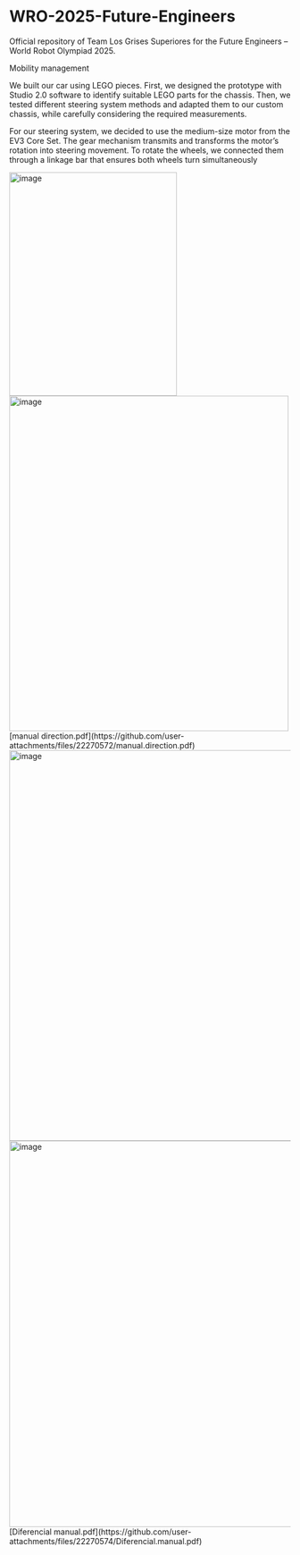 # WRO-2025-Future-Engineers
Official repository of Team Los Grises Superiores for the Future Engineers – World Robot Olympiad 2025.


Mobility management

We built our car using LEGO pieces. First, we designed the prototype with Studio 2.0 software to identify suitable LEGO parts for the chassis. Then, we tested different steering system methods and adapted them to our custom chassis, while carefully considering the required measurements. 



For our steering system, we decided to use the medium-size motor from the EV3 Core Set. The gear mechanism transmits and transforms the motor’s rotation into steering movement. To rotate the wheels, we connected them through a linkage bar that ensures both wheels turn simultaneously 




<img width="300" height="400" alt="image" src="https://github.com/user-attachments/assets/46e202f6-aba2-4c50-96f0-182f83e499fe" />
<img width="500" height="600" alt="image" src="https://github.com/user-attachments/assets/f3185aaf-427e-4545-b5fc-99059a3537b4" />
[manual direction.pdf](https://github.com/user-attachments/files/22270572/manual.direction.pdf)






<img width="921" height="699" alt="image" src="https://github.com/user-attachments/assets/6d06e1fc-8637-4078-b9ca-1b4b27277880" />
<img width="921" height="691" alt="image" src="https://github.com/user-attachments/assets/992c28f3-348e-4574-af18-7d5bda827877" />
[Diferencial manual.pdf](https://github.com/user-attachments/files/22270574/Diferencial.manual.pdf)





